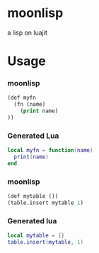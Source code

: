 # moonlisp
a lisp on luajit

# Usage
### moonlisp
```lisp
(def myfn 
  (fn (name)
    (print name)
))
```
### Generated Lua
```lua
local myfn = function(name)
  print(name)
end
```

### moonlisp
```lisp
(def mytable ())
(table.insert mytable 1)
```

### Generated lua
```lua
local mytable = {}
table.insert(mytable, 1)
```

